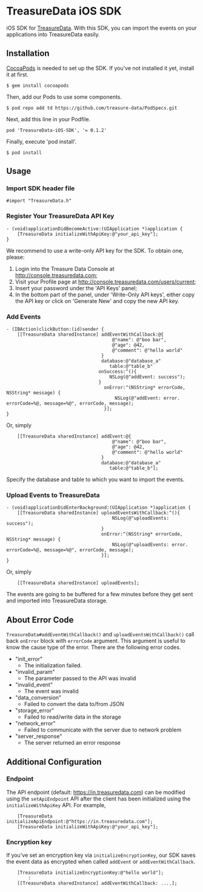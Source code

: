 TreasureData iOS SDK
===============

iOS SDK for [TreasureData](http://www.treasuredata.com/). With this SDK, you can import the events on your applications into TreasureData easily.

## Installation

[CocoaPods](http://cocoapods.org/) is needed to set up the SDK. If you've not installed it yet, install it at first.

```
$ gem install cocoapods
```

Then, add our Pods to use some components.

```
$ pod repo add td https://github.com/treasure-data/PodSpecs.git
```

Next, add this line in your Podfile.

```
pod 'TreasureData-iOS-SDK', '= 0.1.2'
```

Finally, execute 'pod install'.

```
$ pod install
```

## Usage

### Import SDK header file

```
#import "TreasureData.h"
```

### Register Your TreasureData API Key

```
- (void)applicationDidBecomeActive:(UIApplication *)application {
    [TreasureData initializeWithApiKey:@"your_api_key"];
}
```

We recommend to use a write-only API key for the SDK. To obtain one, please:

1. Login into the Treasure Data Console at http://console.treasuredata.com;
2. Visit your Profile page at http://console.treasuredata.com/users/current;
3. Insert your password under the 'API Keys' panel;
4. In the bottom part of the panel, under 'Write-Only API keys', either copy the API key or click on 'Generate New' and copy the new API key.

### Add Events

```
- (IBAction)clickButton:(id)sender {
    [[TreasureData sharedInstance] addEventWithCallback:@{
                                       @"name": @"boo bar",
                                       @"age": @42,
                                       @"comment": @"hello world"
                                   }
                                   database:@"database_a"
                                      table:@"table_b"
                                  onSuccess:^(){
                                      NSLog(@"addEvent: success");
                                  }
                                    onError:^(NSString* errorCode, NSString* message) {
                                        NSLog(@"addEvent: error. errorCode=%@, message=%@", errorCode, message);
                                    }];
}
```
Or, simply

```
    [[TreasureData sharedInstance] addEvent:@{
                                       @"name": @"boo bar",
                                       @"age": @42,
                                       @"comment": @"hello world"
                                   }
                                   database:@"database_a"
                                      table:@"table_b"];
```


Specify the database and table to which you want to import the events.

### Upload Events to TreasureData

```
- (void)applicationDidEnterBackground:(UIApplication *)application {
    [[TreasureData sharedInstance] uploadEventsWithCallback:^(){
                                       NSLog(@"uploadEvents: success");
                                   }
                                   onError:^(NSString* errorCode, NSString* message) {
                                       NSLog(@"uploadEvents: error. errorCode=%@, message=%@", errorCode, message);
                                   }];
}
```
Or, simply

```
    [[TreasureData sharedInstance] uploadEvents];

```


The events are going to be buffered for a few minutes before they get sent and imported into TreasureData storage.

## About Error Code

`TreasureData#addEventWithCallback()` and `uploadEventsWithCallback()` call back `onError` block with `errorCode` argument. This argument is useful to know the cause type of the error. There are the following error codes.

- "init_error"
  - The initialization failed.
- "invalid_param"
  - The parameter passed to the API was invalid
- "invalid_event"
  - The event was invalid
- "data_conversion"
  - Failed to convert the data to/from JSON
- "storage_error"
  - Failed to read/write data in the storage
- "network_error"
  - Failed to communicate with the server due to network problem 
- "server_response"
  - The server returned an error response


## Additional Configuration

### Endpoint

The API endpoint (default: https://in.treasuredata.com) can be modified using the `setApiEndpoint` API after the client has been initialized using the `initializeWithApiKey` API. For example,

```
    [TreasureData initializeApiEndpoint:@"https://in.treasuredata.com"];
    [TreasureData initializeWithApiKey:@"your_api_key"];
```

### Encryption key

If you've set an encryption key via `initializeEncryptionKey`, our SDK saves the event data as encrypted when called `addEvent` or `addEventWithCallback`.  

```
    [TreasureData initializeEncryptionKey:@"hello world"];
        :
    [[TreasureData sharedInstance] addEventWithCallback: ....];
```

